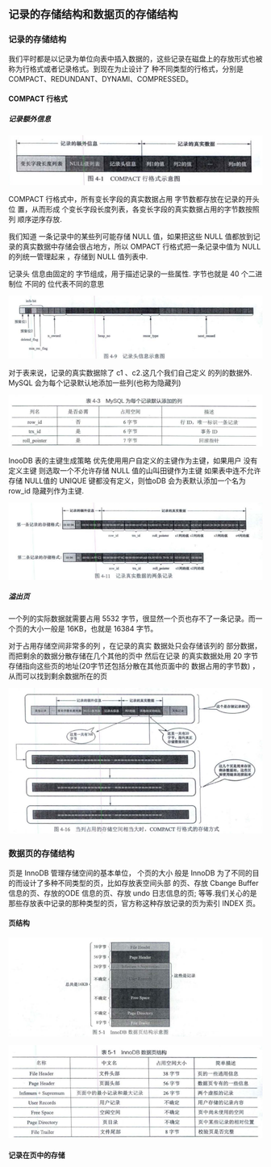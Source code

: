## 记录的存储结构和数据页的存储结构

### 记录的存储结构

我们平时都是以记录为单位向表中插入数据的，这些记录在磁盘上的存放形式也被称为行格式或者记录格式。到现在为止设计了 种不同类型的行格式，分别是 COMPACT、REDUNDANT、DYNAMI、COMPRESSED。

#### COMPACT 行格式

##### 记录额外信息

![](images/chap1/img.png)

COMPACT 行格式中，所有变长字段的真实数据占用 字节数都存放在记录的开头位 置，从而形成 个变长字段长度列表，各变长字段的真实数据占用的字节数按照列 顺序逆序存放.

我们知道 一条记录中的某些列可能存储 NULL 值，如果把这些 NULL 值都放到记录的真实数据中存储会很占地方，所以 OMPACT 行格式把一条记录中值为 NULL 的列统一管理起来 ，存储到 NULL 值列表中.

记录头 信息由固定的 字节组成，用于描述记录的一些属性. 字节也就是 40 个二进制位 不同的 位代表不同的意思

![](images/chap1/img_1.png)

对于表来说，记录的真实数据除了 c1 、c2.这几个我们自己定义 的列的数据外. MySQL 会为每个记录默认地添加一些列(也称为隐藏列)

![](images/chap1/img_2.png)

InooDB 表的主键生成策略 优先使用用户自定义的主键作为主键，如果用户 没有定义主键 则选取一个不允许存储 NULL 值的山叫田键作为主键 如果表中连不允许存储 NULL值的 UNIQUE 键都没有定义，则恤oDB 会为表默认添加一个名为 row_id 隐藏列作为主键.

![](images/chap1/img_3.png)

##### 溢出页

一个列的实际数据就需要占用 5532 字节，很显然一个页也存不了一条记录。而一个页的大小一般是 16KB，也就是 16384 字节。

对于占用存储空间非常多的列 ，在记录的真实 数据处只会存储该列的 部分数据，而把剩余的数据分散存储在几个其他的页中 然后在记录 的真实数据处用 20 字节存储指向这些页的地址(20字节还包括分散在其他页面中的 数据占用的字节数) ，从而可以找到剩余数据所在的页

![](images/chap1/img_4.png)

### 数据页的存储结构

页是 InnoDB 管理存储空间的基本单位， 个页的大小 般是 InnoDB 为了不同的目的而设计了多种不同类型的页，比如存放表空间头部 的页、存放 Cbange Buffer 信息的页、存放的ODE 信息的页、存放 undo 日志信息的页; 等等.我们关心的是那些存放表中记录的那种类型的页，官方称这种存放记录的页为索引 INDEX 页。

#### 页结构

![](images/chap1/img_5.png)

![](images/chap1/img_6.png)

#### 记录在页中的存储

